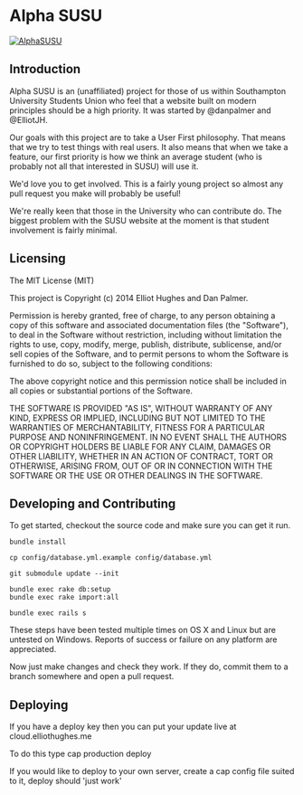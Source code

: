 # Alpha SUSU

[![AlphaSUSU](https://travis-ci.org/alphasusu/alphasusu.png)](https://travis-ci.org/alphasusu/alphasusu)

## Introduction

Alpha SUSU is an (unaffiliated) project for those of us within
Southampton University Students Union who feel that a website built on
modern principles should be a high priority. It was started by
@danpalmer and @ElliotJH.

Our goals with this project are to take a User First philosophy. That
means that we try to test things with real users. It also means that
when we take a feature, our first priority is how we think an average
student (who is probably not all that interested in SUSU) will use it.

We'd love you to get involved. This is a fairly young project so
almost any pull request you make will probably be useful!

We're really keen that those in the University who can contribute
do. The biggest problem with the SUSU website at the moment is that
student involvement is fairly minimal.

## Licensing

The MIT License (MIT)

This project is Copyright (c) 2014 Elliot Hughes and Dan Palmer.

Permission is hereby granted, free of charge, to any person obtaining a copy
of this software and associated documentation files (the "Software"), to deal
in the Software without restriction, including without limitation the rights
to use, copy, modify, merge, publish, distribute, sublicense, and/or sell
copies of the Software, and to permit persons to whom the Software is
furnished to do so, subject to the following conditions:

The above copyright notice and this permission notice shall be included in
all copies or substantial portions of the Software.

THE SOFTWARE IS PROVIDED "AS IS", WITHOUT WARRANTY OF ANY KIND, EXPRESS OR
IMPLIED, INCLUDING BUT NOT LIMITED TO THE WARRANTIES OF MERCHANTABILITY,
FITNESS FOR A PARTICULAR PURPOSE AND NONINFRINGEMENT. IN NO EVENT SHALL THE
AUTHORS OR COPYRIGHT HOLDERS BE LIABLE FOR ANY CLAIM, DAMAGES OR OTHER
LIABILITY, WHETHER IN AN ACTION OF CONTRACT, TORT OR OTHERWISE, ARISING FROM,
OUT OF OR IN CONNECTION WITH THE SOFTWARE OR THE USE OR OTHER DEALINGS IN
THE SOFTWARE.

## Developing and Contributing

To get started, checkout the source code and make sure you can get it run.

```
bundle install

cp config/database.yml.example config/database.yml

git submodule update --init

bundle exec rake db:setup
bundle exec rake import:all

bundle exec rails s
```

These steps have been tested multiple times on OS X and Linux but are
untested on Windows. Reports of success or failure on any platform are
appreciated.

Now just make changes and check they work. If they do, commit them to
a branch somewhere and open a pull request.

## Deploying

If you have a deploy key then you can put your update live at cloud.elliothughes.me

To do this type cap production deploy

If you would like to deploy to your own server, create a cap config file suited to it, deploy should 'just work'


